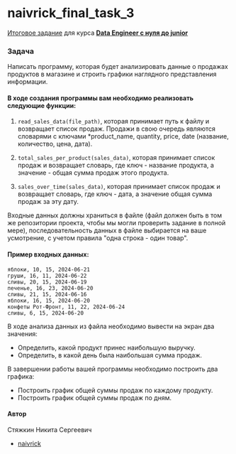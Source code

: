 
# naivrick_final_task_3

[Итоговое задание](https://stepik.org/lesson/1342038/step/1?unit=1357719) для курса [**Data Engineer с нуля до junior**](https://stepik.org/course/137235/)


### Задача

Написать программу, которая будет анализировать данные о продажах продуктов в магазине и строить графики наглядного представления информации.

#### В ходе создания программы вам необходимо реализовать следующие функции:

1) `read_sales_data(file_path)`, которая принимает путь к файлу и возвращает список продаж. Продажи в свою очередь являются словарями с ключами *product_name, quantity, price, date (название, количество, цена, дата).

2) `total_sales_per_product(sales_data)`, которая принимает список продаж и возвращает словарь, где ключ - название продукта, а значение - общая сумма продаж этого продукта.

3) `sales_over_time(sales_data)`, которая принимает список продаж и возвращает словарь, где ключ - дата, а значение общая сумма продаж за эту дату.

 

Входные данных должны храниться в файле (файл должен быть в том же репозитории проекта, чтобы мы могли проверить задание в полной мере), последовательность данных в файле выбирается на ваше усмотрение, с учетом правила "одна строка - один товар".

#### Пример входных данных:
```csv
яблоки, 10, 15, 2024-06-21
груши, 16, 11, 2024-06-22
сливы, 20, 15, 2024-06-19
печенье, 16, 23, 2024-06-20
сливы, 21, 15, 2024-06-16
яблоки, 16, 15, 2024-06-20
конфеты Рот-Фронт, 11, 22, 2024-06-24
сливы, 6, 15, 2024-06-20
```

 

В ходе анализа данных из файла необходимо вывести на экран два значения:
- Определить, какой продукт принес наибольшую выручку.
- Определить, в какой день была наибольшая сумма продаж.

В завершении работы вашей программы необходимо построить два графика:
- Построить график общей суммы продаж по каждому продукту.
- Построить график общей суммы продаж по дням.

#### Автор
Стяжкин Никита Сергеевич
- [naivrick](https://stepik.org/users/223284758/profile)

